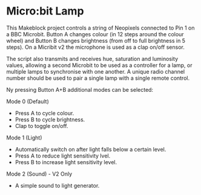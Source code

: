 
# Micro:bit Lamp

This Makeblock project controls a string of Neopixels connected to Pin 1 on a BBC Microbit. Button A changes colour (in 12 steps around the colour wheel) and Button B changes brightness (from off to full brightness in 5 steps). On a Micribit v2 the microphone is used as a clap on/off sensor.

The script also transmits and receives hue, saturation and luminosity values, allowing a second Microbit to be used as a controller for a lamp, or multiple lamps to synchronise with one another. A unique radio channel number should be used to pair a single lamp with a single remote control.

Ny pressing Button A+B additional modes can be selected:

Mode 0 (Default)
- Press A to cycle colour.
- Press B to cycle brightness.
- Clap to toggle on/off.

Mode 1 (Light)
- Automatically switch on after light falls below a certain level.
- Press A to reduce light sensitivity lvel.
- Press B to increase  light sensitivity level.

Mode 2 (Sound) - V2 Only
- A simple sound to light generator.
